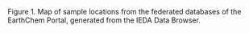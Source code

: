 Figure 1. Map of sample locations from the federated databases of the EarthChem Portal, generated from the IEDA Data Browser.